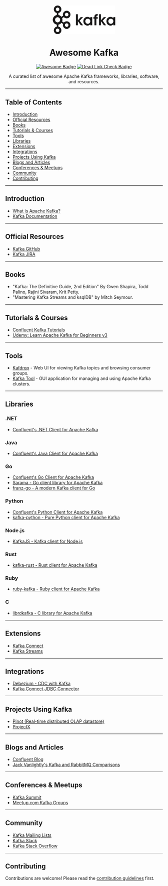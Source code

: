 <p align="center">
  <img src="logo.png" alt="Kafka Logo" width="200">
</p>

<h1 align="center">Awesome Kafka</h1>
<p align="center">
  <a href="https://awesome.re"><img src="https://awesome.re/badge.svg" alt="Awesome Badge"></a>
   <a href="https://github.com/nagstler/awesome-kafka/actions/workflows/deadlink-check.yml">
    <img src="https://github.com/nagstler/awesome-kafka/actions/workflows/deadlink-check.yml/badge.svg" alt="Dead Link Check Badge">
  </a>
</p>



<p align="center">
  A curated list of awesome Apache Kafka frameworks, libraries, software, and resources.
</p>

---

## Table of Contents

- [Introduction](#introduction)
- [Official Resources](#official-resources)
- [Books](#books)
- [Tutorials & Courses](#tutorials--courses)
- [Tools](#tools)
- [Libraries](#libraries)
- [Extensions](#extensions)
- [Integrations](#integrations)
- [Projects Using Kafka](#projects-using-kafka)
- [Blogs and Articles](#blogs-and-articles)
- [Conferences & Meetups](#conferences--meetups)
- [Community](#community)
- [Contributing](#contributing)

---

## Introduction

- [What is Apache Kafka?](https://kafka.apache.org/intro)
- [Kafka Documentation](https://kafka.apache.org/documentation/)

---

## Official Resources

- [Kafka GitHub](https://github.com/apache/kafka)
- [Kafka JIRA](https://issues.apache.org/jira/projects/KAFKA/summary)

---

## Books

- "Kafka: The Definitive Guide, 2nd Edition" By Gwen Shapira, Todd Palino, Rajini Sivaram, Krit Petty.
- "Mastering Kafka Streams and ksqlDB" by Mitch Seymour.

---

## Tutorials & Courses

- [Confluent Kafka Tutorials](https://www.confluent.io/blog/apache-kafka-tutorial/)
- [Udemy: Learn Apache Kafka for Beginners v3](https://www.udemy.com/course/apache-kafka)

---

## Tools

- [Kafdrop](https://github.com/obsidiandynamics/kafdrop) - Web UI for viewing Kafka topics and browsing consumer groups.
- [Kafka Tool](http://www.kafkatool.com/) - GUI application for managing and using Apache Kafka clusters.

---

## Libraries

### .NET

- [Confluent's .NET Client for Apache Kafka](https://github.com/confluentinc/confluent-kafka-dotnet)

### Java

- [Confluent's Java Client for Apache Kafka](https://github.com/confluentinc/confluent-kafka-java)

### Go

- [Confluent's Go Client for Apache Kafka](https://github.com/confluentinc/confluent-kafka-go)
- [Sarama - Go client library for Apache Kafka](https://github.com/Shopify/sarama)
- [franz-go - A modern Kafka client for Go](https://github.com/twmb/franz-go)

### Python

- [Confluent's Python Client for Apache Kafka](https://github.com/confluentinc/confluent-kafka-python)
- [kafka-python - Pure Python client for Apache Kafka](https://github.com/dpkp/kafka-python)

### Node.js

- [KafkaJS - Kafka client for Node.js](https://github.com/tulios/kafkajs)

### Rust

- [kafka-rust - Rust client for Apache Kafka](https://github.com/spicavigo/kafka-rust)

### Ruby

- [ruby-kafka - Ruby client for Apache Kafka](https://github.com/zendesk/ruby-kafka)

### C

- [librdkafka - C library for Apache Kafka](https://github.com/edenhill/librdkafka)

---

## Extensions

- [Kafka Connect](https://kafka.apache.org/documentation/#connect)
- [Kafka Streams](https://kafka.apache.org/documentation/streams/)

---

## Integrations

- [Debezium - CDC with Kafka](https://debezium.io/)
- [Kafka Connect JDBC Connector](https://www.confluent.io/hub/confluentinc/kafka-connect-jdbc)

---

## Projects Using Kafka

- [Pinot (Real-time distributed OLAP datastore)](https://pinot.apache.org/)
- [ProjectX](#)

---

## Blogs and Articles

- [Confluent Blog](https://www.confluent.io/blog/)
- [Jack Vanlightly's Kafka and RabbitMQ Comparisons](https://jack-vanlightly.com/)

---

## Conferences & Meetups

- [Kafka Summit](https://kafka-summit.org/)
- [Meetup.com Kafka Groups](https://www.meetup.com/topics/apache-kafka/)

---

## Community

- [Kafka Mailing Lists](https://kafka.apache.org/contact)
- [Kafka Slack](https://slackpass.io/confluentcommunity)
- [Kafka Stack Overflow](https://stackoverflow.com/questions/tagged/kafka)

---

## Contributing

Contributions are welcome! Please read the [contribution guidelines](CONTRIBUTING.md) first.